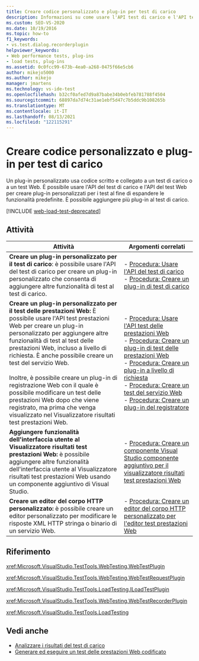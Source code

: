 ```yaml
---
title: Creare codice personalizzato e plug-in per test di carico
description: Informazioni su come usare l'API test di carico e l'API test prestazioni Web per creare plug-in personalizzati per i test da espandere alla funzionalità incorporata.
ms.custom: SEO-VS-2020
ms.date: 10/19/2016
ms.topic: how-to
f1_keywords:
- vs.test.dialog.recorderplugin
helpviewer_keywords:
- Web performance tests, plug-ins
- load tests, plug-ins
ms.assetid: 0c0fcc99-673b-4ea0-a268-0475f66e5cb6
author: mikejo5000
ms.author: mikejo
manager: jmartens
ms.technology: vs-ide-test
ms.openlocfilehash: b32cf0afed7d9a87babe34b0ebfeb781788f4504
ms.sourcegitcommit: 68897da7d74c31ae1ebf5d47c7b5ddc9b108265b
ms.translationtype: MT
ms.contentlocale: it-IT
ms.lasthandoff: 08/13/2021
ms.locfileid: "122115291"
---
```

# <a name="create-custom-code-and-plug-ins-for-load-tests"></a>Creare codice personalizzato e plug-in per test di carico

Un plug-in personalizzato usa codice scritto e collegato a un test di carico o a un test Web. È possibile usare l'API del test di carico e l'API del test Web per creare plug-in personalizzati per i test al fine di espandere le funzionalità predefinite. È possibile aggiungere più plug-in al test di carico.

[!INCLUDE [web-load-test-deprecated](includes/web-load-test-deprecated.md)]

## <a name="tasks"></a>Attività

|Attività|Argomenti correlati|
|-|-----------------------|
|**Creare un plug-in personalizzato per il test di carico**: è possibile usare l'API del test di carico per creare un plug-in personalizzato che consenta di aggiungere altre funzionalità di test al test di carico.|-   [Procedura: Usare l'API del test di carico](../test/how-to-use-the-load-test-api.md)<br />-   [Procedura: Creare un plug-in di test di carico](../test/how-to-create-a-load-test-plug-in.md)|
|**Creare un plug-in personalizzato per il test delle prestazioni Web:** È possibile usare l'API test prestazioni Web per creare un plug-in personalizzato per aggiungere altre funzionalità di test al test delle prestazioni Web, incluso a livello di richiesta. È anche possibile creare un test del servizio Web.<br /><br /> Inoltre, è possibile creare un plug-in di registrazione Web con il quale è possibile modificare un test delle prestazioni Web dopo che viene registrato, ma prima che venga visualizzato nel Visualizzatore risultati test prestazioni Web.|-   [Procedura: Usare l'API test delle prestazioni Web](../test/how-to-use-the-web-performance-test-api.md)<br />-   [Procedura: Creare un plug-in di test delle prestazioni Web](../test/how-to-create-a-web-performance-test-plug-in.md)<br />-   [Procedura: Creare un plug-in a livello di richiesta](../test/how-to-create-a-request-level-plug-in.md)<br />-   [Procedura: Creare un test del servizio Web](../test/how-to-create-a-web-service-test.md)<br />-   [Procedura: Creare un plug-in del registratore](../test/how-to-create-a-recorder-plug-in.md)|
|**Aggiungere funzionalità dell'interfaccia utente al Visualizzatore risultati test prestazioni Web:** è possibile aggiungere altre funzionalità dell'interfaccia utente al Visualizzatore risultati test prestazioni Web usando un componente aggiuntivo di Visual Studio.|-   [Procedura: Creare un componente Visual Studio componente aggiuntivo per il visualizzatore risultati test prestazioni Web](../test/how-to-create-an-add-in-for-the-web-performance-test-results-viewer.md)|
|**Creare un editor del corpo HTTP personalizzato:** è possibile creare un editor personalizzato per modificare le risposte XML HTTP stringa o binario di un servizio Web.|-   [Procedura: Creare un editor del corpo HTTP personalizzato per l'editor test prestazioni Web](../test/how-to-create-a-custom-http-body-editor-for-the-web-performance-test-editor.md)|

## <a name="reference"></a>Riferimento

<xref:Microsoft.VisualStudio.TestTools.WebTesting.WebTestPlugin>

<xref:Microsoft.VisualStudio.TestTools.WebTesting.WebTestRequestPlugin>

<xref:Microsoft.VisualStudio.TestTools.LoadTesting.ILoadTestPlugin>

<xref:Microsoft.VisualStudio.TestTools.WebTesting.WebTestRecorderPlugin>

<xref:Microsoft.VisualStudio.TestTools.LoadTesting>

## <a name="see-also"></a>Vedi anche

- [Analizzare i risultati del test di carico](../test/analyze-load-test-results-using-the-load-test-analyzer.md)
- [Generare ed eseguire un test delle prestazioni Web codificato](../test/generate-and-run-a-coded-web-performance-test.md)
